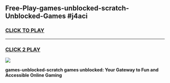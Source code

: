 
## Free-Play-games-unblocked-scratch-Unblocked-Games #j4aci
<h3>
<a href="https://news.freeplayer.one?title=games-unblocked-scratch&ref=8M">CLICK TO PLAY</a></h3>
<hr>

<h3>
<a href="https://news.freeplayer.one?title=games-unblocked-scratch&ref=8M">CLICK 2 PLAY</a>
  
</h3>

<a href="https://news.freeplayer.one?title=games-unblocked-scratch&ref=8M"><img src="https://clearcache.store/games.png"></a>


**games-unblocked-scratch games unblocked: Your Gateway to Fun and Accessible Online Gaming**
